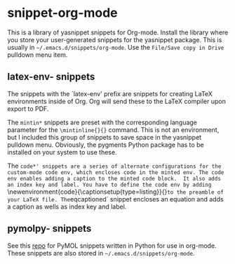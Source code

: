 # snippet-org-mode

This is a library of yasnippet snippets for Org-mode. Install the library where you store your user-generated snippets for the yasnippet package. This is usually in `~/.emacs.d/snippets/org-mode`. Use the `File/Save copy in Drive` pulldown menu item. 

## latex-env- snippets

The snippets with the `latex-env' prefix are snippets for creating LaTeX environments inside of Org. Org will send these to the LaTeX compiler upon export to PDF.

The `mintin*` snippets are preset with the corresponding language parameter for the `\mintinline{}{}` command. This is not an environment, but I included this group of snippets to save space in the yasnippet pulldown menu. Obviously, the pygments Python package has to be installed on your system to use these.

The `code*' snippets are a series of alternate configurations for the custom-mode code env, which encloses code in the minted env. The code env enables adding a caption to the minted code block.  It also adds an index key and label. You have to define the code env by adding `\newenvironment{code}{\captionsetup{type=listing}}{}` to the preamble of your LaTeX file. The `eqcaptioned` snippet encloses an equation and adds a caption as wells as index key and label.

## pymolpy- snippets

See this [repo](https://github.com/MooersLab/orgpymolpysnips) for PyMOL snippets written in Python for use in org-mode.
These snippets are also stored in `~/.emacs.d/snippets/org-mode`.
